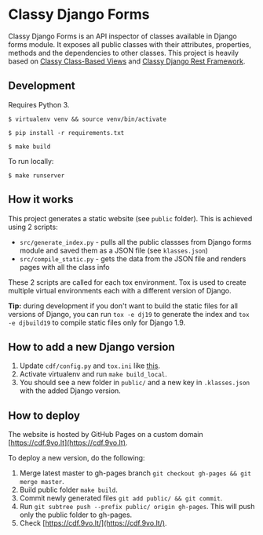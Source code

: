 # Classy Django Forms

Classy Django Forms is an API inspector of classes available in Django forms module. It exposes all public classes with their attributes, properties, methods and the dependencies to other classes. This project is heavily based on [Classy Class-Based Views](http://ccbv.co.uk) and [Classy Django Rest Framework](http://www.cdrf.co).

## Development

Requires Python 3.

`$ virtualenv venv && source venv/bin/activate`

`$ pip install -r requirements.txt`

`$ make build`

To run locally:

`$ make runserver`

## How it works

This project generates a static website (see `public` folder). This is achieved using 2 scripts:

* `src/generate_index.py` - pulls all the public classses from Django forms module and saved them as a JSON file (see `klasses.json`)
* `src/compile_static.py` - gets the data from the JSON file and renders pages with all the class info

These 2 scripts are called for each tox environment. Tox is used to create multiple virtual environments each with a different version of Django.

**Tip:** during development if you don't want to build the static files for all versions of Django, you can run `tox -e dj19` to generate the index and `tox -e djbuild19` to compile static files only for Django 1.9.

## How to add a new Django version

1. Update `cdf/config.py` and `tox.ini` like [this](https://github.com/ana-balica/classy-django-forms/commit/45ef9b8cbdc52a5608f16f527c6f93bb716942db).
2. Activate virtualenv and run `make build_local`.
3. You should see a new folder in `public/` and a new key in `.klasses.json` with the added Django version.

## How to deploy

The website is hosted by GitHub Pages on a custom domain [https://cdf.9vo.lt](https://cdf.9vo.lt).

To deploy a new version, do the following:

1. Merge latest master to gh-pages branch `git checkout gh-pages && git merge master`.
2. Build public folder `make build`.
3. Commit newly generated files `git add public/ && git commit`.
4. Run `git subtree push --prefix public/ origin gh-pages`. This will push only the public folder to gh-pages.
5. Check [https://cdf.9vo.lt/](https://cdf.9vo.lt/).

